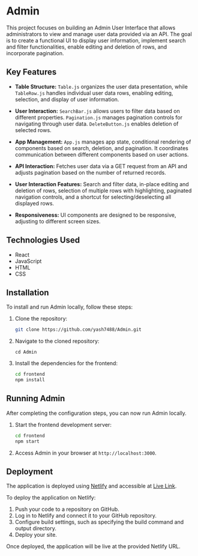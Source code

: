 
# Admin

This project focuses on building an Admin User Interface that allows administrators to view and manage user data provided via an API. The goal is to create a functional UI to display user information, implement search and filter functionalities, enable editing and deletion of rows, and incorporate pagination.
## Key Features

- **Table Structure:** `Table.js` organizes the user data presentation, while `TableRow.js` handles individual user data rows, enabling editing, selection, and display of user information.

- **User Interaction:** `SearchBar.js` allows users to filter data based on different properties. `Pagination.js` manages pagination controls for navigating through user data. `DeleteButton.js` enables deletion of selected rows.

- **App Management:** `App.js` manages app state, conditional rendering of components based on search, deletion, and pagination. It coordinates communication between different components based on user actions.

- **API Interaction:** Fetches user data via a GET request from an API and adjusts pagination based on the number of returned records.

- **User Interaction Features:** Search and filter data, in-place editing and deletion of rows, selection of multiple rows with highlighting, paginated navigation controls, and a shortcut for selecting/deselecting all displayed rows.

- **Responsiveness:** UI components are designed to be responsive, adjusting to different screen sizes.



## Technologies Used

- React
- JavaScript
- HTML
- CSS


## Installation

To install and run Admin locally, follow these steps:

1.  Clone the repository:
    ```sh    
    git clone https://github.com/yash7488/Admin.git
    ```
    
2.  Navigate to the cloned repository:
     
    `cd Admin` 
    
3.  Install the dependencies for the frontend:
    
    ```sh    
    cd frontend
    npm install
    ``` 
    

    


## Running Admin

After completing the configuration steps, you can now run Admin locally.


1. Start the frontend development server:
	```sh
	cd frontend 
	npm start
	```
3. Access Admin in your browser at `http://localhost:3000`.

## Deployment

The application is deployed using [Netlify](https://www.netlify.com/) and accessible at [Live Link](https://radiant-zuccutto-450828.netlify.app).

To deploy the application on Netlify:
1. Push your code to a repository on GitHub.
2. Log in to Netlify and connect it to your GitHub repository.
3. Configure build settings, such as specifying the build command and output directory.
4. Deploy your site.

Once deployed, the application will be live at the provided Netlify URL.


